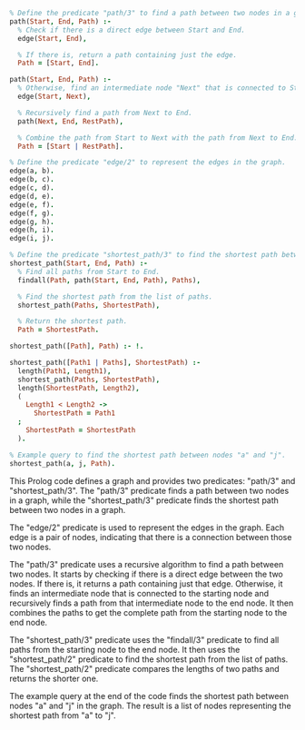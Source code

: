 ```prolog
% Define the predicate "path/3" to find a path between two nodes in a graph.
path(Start, End, Path) :-
  % Check if there is a direct edge between Start and End.
  edge(Start, End),

  % If there is, return a path containing just the edge.
  Path = [Start, End].

path(Start, End, Path) :-
  % Otherwise, find an intermediate node "Next" that is connected to Start.
  edge(Start, Next),

  % Recursively find a path from Next to End.
  path(Next, End, RestPath),

  % Combine the path from Start to Next with the path from Next to End.
  Path = [Start | RestPath].

% Define the predicate "edge/2" to represent the edges in the graph.
edge(a, b).
edge(b, c).
edge(c, d).
edge(d, e).
edge(e, f).
edge(f, g).
edge(g, h).
edge(h, i).
edge(i, j).

% Define the predicate "shortest_path/3" to find the shortest path between two nodes in a graph.
shortest_path(Start, End, Path) :-
  % Find all paths from Start to End.
  findall(Path, path(Start, End, Path), Paths),

  % Find the shortest path from the list of paths.
  shortest_path(Paths, ShortestPath),

  % Return the shortest path.
  Path = ShortestPath.

shortest_path([Path], Path) :- !.

shortest_path([Path1 | Paths], ShortestPath) :-
  length(Path1, Length1),
  shortest_path(Paths, ShortestPath),
  length(ShortestPath, Length2),
  (
    Length1 < Length2 ->
      ShortestPath = Path1
  ;
    ShortestPath = ShortestPath
  ).

% Example query to find the shortest path between nodes "a" and "j".
shortest_path(a, j, Path).
```

This Prolog code defines a graph and provides two predicates: "path/3" and "shortest_path/3". The "path/3" predicate finds a path between two nodes in a graph, while the "shortest_path/3" predicate finds the shortest path between two nodes in a graph.

The "edge/2" predicate is used to represent the edges in the graph. Each edge is a pair of nodes, indicating that there is a connection between those two nodes.

The "path/3" predicate uses a recursive algorithm to find a path between two nodes. It starts by checking if there is a direct edge between the two nodes. If there is, it returns a path containing just that edge. Otherwise, it finds an intermediate node that is connected to the starting node and recursively finds a path from that intermediate node to the end node. It then combines the paths to get the complete path from the starting node to the end node.

The "shortest_path/3" predicate uses the "findall/3" predicate to find all paths from the starting node to the end node. It then uses the "shortest_path/2" predicate to find the shortest path from the list of paths. The "shortest_path/2" predicate compares the lengths of two paths and returns the shorter one.

The example query at the end of the code finds the shortest path between nodes "a" and "j" in the graph. The result is a list of nodes representing the shortest path from "a" to "j".